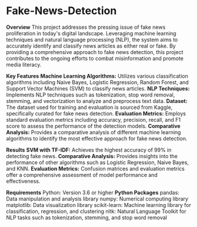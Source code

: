 # Fake-News-Detection
**Overview**
This project addresses the pressing issue of fake news proliferation in today's digital landscape. Leveraging machine learning techniques and natural language processing (NLP), the system aims to accurately identify and classify news articles as either real or fake. By providing a comprehensive approach to fake news detection, this project contributes to the ongoing efforts to combat misinformation and promote media literacy.

**Key Features**
**Machine Learning Algorithms:** Utilizes various classification algorithms including Naive Bayes, Logistic Regression, Random Forest, and Support Vector Machines (SVM) to classify news articles.
**NLP Techniques:** Implements NLP techniques such as tokenization, stop word removal, stemming, and vectorization to analyze and preprocess text data.
**Dataset:** The dataset used for training and evaluation is sourced from Kaggle, specifically curated for fake news detection.
**Evaluation Metrics:** Employs standard evaluation metrics including accuracy, precision, recall, and F1 score to assess the performance of the detection models.
**Comparative Analysis:** Provides a comparative analysis of different machine learning algorithms to identify the most effective approach for fake news detection.

**Results**
**SVM with TF-IDF:** Achieves the highest accuracy of 99% in detecting fake news.
**Comparative Analysis:** Provides insights into the performance of other algorithms such as Logistic Regression, Naive Bayes, and KNN.
**Evaluation Metrics:** Confusion matrices and evaluation metrics offer a comprehensive assessment of model performance and effectiveness.

**Requirements**
Python: Version 3.6 or higher
**Python Packages**
pandas: Data manipulation and analysis library
numpy: Numerical computing library
matplotlib: Data visualization library
scikit-learn: Machine learning library for classification, regression, and clustering
nltk: Natural Language Toolkit for NLP tasks such as tokenization, stemming, and stop word removal
